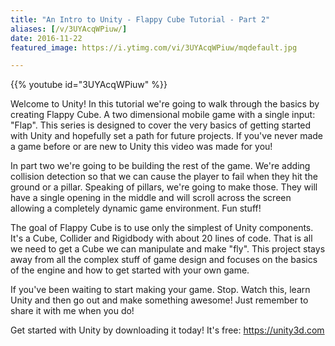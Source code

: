 ```yaml
---
title: "An Intro to Unity - Flappy Cube Tutorial - Part 2"
aliases: [/v/3UYAcqWPiuw/]
date: 2016-11-22
featured_image: https://i.ytimg.com/vi/3UYAcqWPiuw/mqdefault.jpg

---
```


{{% youtube id="3UYAcqWPiuw" %}}

Welcome to Unity! In this tutorial we're going to walk through the basics by creating Flappy Cube. A two dimensional mobile game with a single input: "Flap". This series is designed to cover the very basics of getting started with Unity and hopefully set a path for future projects. If you've never made a game before or are new to Unity this video was made for you!

In part two we're going to be building the rest of the game. We're adding collision detection so that we can cause the player to fail when they hit the ground or a pillar. Speaking of pillars, we're going to make those. They will have a single opening in the middle and will scroll across the screen allowing a completely dynamic game environment. Fun stuff!

The goal of Flappy Cube is to use only the simplest of Unity components. It's a Cube, Collider and Rigidbody with about 20 lines of code. That is all we need to get a Cube we can manipulate and make "fly". This project stays away from all the complex stuff of game design and focuses on the basics of the engine and how to get started with your own game.

If you've been waiting to start making your game. Stop. Watch this, learn Unity and then go out and make something awesome! Just remember to share it with me when you do!

Get started with Unity by downloading it today! It's free: https://unity3d.com